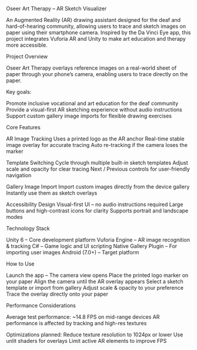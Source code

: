 Oseer Art Therapy – AR Sketch Visualizer

An Augmented Reality (AR) drawing assistant designed for the deaf and hard-of-hearing community, allowing users to trace and sketch images on paper using their smartphone camera. Inspired by the Da Vinci Eye app, this project integrates Vuforia AR and Unity to make art education and therapy more accessible.

Project Overview

Oseer Art Therapy overlays reference images on a real-world sheet of paper through your phone’s camera, enabling users to trace directly on the paper.

Key goals:

Promote inclusive vocational and art education for the deaf community
Provide a visual-first AR sketching experience without audio instructions
Support custom gallery image imports for flexible drawing exercises

Core Features

AR Image Tracking
Uses a printed logo as the AR anchor
Real-time stable image overlay for accurate tracing
Auto re-tracking if the camera loses the marker

Template Switching
Cycle through multiple built-in sketch templates
Adjust scale and opacity for clear tracing
Next / Previous controls for user-friendly navigation

Gallery Image Import
Import custom images directly from the device gallery
Instantly use them as sketch overlays

Accessibility Design
Visual-first UI – no audio instructions required
Large buttons and high-contrast icons for clarity
Supports portrait and landscape modes

Technology Stack

Unity 6 – Core development platform
Vuforia Engine – AR image recognition & tracking
C# – Game logic and UI scripting
Native Gallery Plugin – For importing user images
Android (7.0+) – Target platform 

How to Use

Launch the app – The camera view opens
Place the printed logo marker on your paper
Align the camera until the AR overlay appears
Select a sketch template or import from gallery
Adjust scale & opacity to your preference
Trace the overlay directly onto your paper

Performance Considerations

Average test performance: ~14.8 FPS on mid-range devices
AR performance is affected by tracking and high-res textures

Optimizations planned:
Reduce texture resolution to 1024px or lower
Use unlit shaders for overlays
Limit active AR elements to improve FPS
